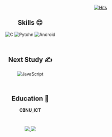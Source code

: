 <div align="right">

[![Hits](https://hits.seeyoufarm.com/api/count/incr/badge.svg?url=https%3A%2F%2Fgithub.com%2F&count_bg=%233DB9C8&title_bg=%23555555&icon=github.svg&icon_color=%23E7E7E7&title=views&edge_flat=false)](https://hits.seeyoufarm.com)

</div>

<div align="center">
  
## Skills 😊
![C](https://img.shields.io/badge/C-A8B9CC?&style=for-the-badge&logo=C&logoColor=white)
![Pytohn](https://img.shields.io/badge/Python-3776AB?&style=for-the-badge&logo=Python&logoColor=white)
![Android](https://img.shields.io/badge/Android-3DDC84?&style=for-the-badge&logo=Android&logoColor=white)

<br />

## Next Study ✍️
  
![JavaScript](https://img.shields.io/badge/JavaScript-F7DF1E?&style=for-the-badge&logo=JavaScript&logoColor=white)
  
<br />
  
## Education 📖
  
**CBNU_ICT**
  
<br />
  
<p>
<a href="s">
  <img src="https://github-readme-stats.vercel.app/api?username=HyunJJJUN&theme=tokyonight&show_icons=true" />
</a>
<a href="s">
  <img src="https://github-readme-stats.vercel.app/api/top-langs/?username=HyunJJJUN&exclude_repo=dkssud8150.github.io&layout=compact&theme=tokyonight" />
</a>
</p>
  
</div>
